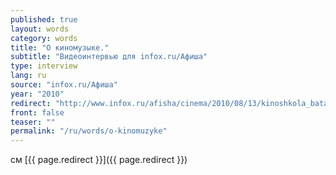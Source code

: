 ```yaml
---
published: true
layout: words
category: words
title: "О киномузыке."
subtitle: "Видеоинтервью для infox.ru/Афиша"
type: interview
lang: ru
source: "infox.ru/Афиша"
year: "2010"
redirect: "http://www.infox.ru/afisha/cinema/2010/08/13/kinoshkola_batagov_odin.phtml"
front: false
teaser: ""
permalink: "/ru/words/o-kinomuzyke"
---
```


см [{{ page.redirect }}]({{ page.redirect }})